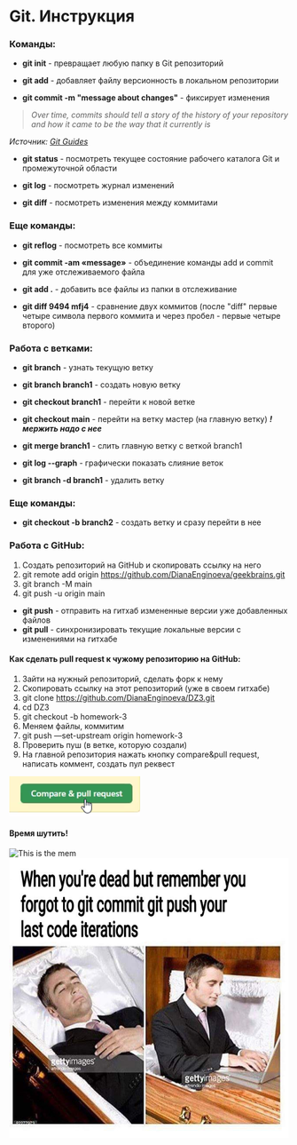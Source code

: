 # Git. Инструкция

### Команды:

* **git init** - превращает любую папку в Git репозиторий

* **git add** - добавляет файлу версионность в локальном репозитории

* **git commit -m "message about changes"** - фиксирует изменения
>*Over time, commits should tell a story of the history of your repository and how it came to be the way that it currently is*

*Источник: [Git Guides](https://github.com/git-guides)*

* **git status** - посмотреть текущее состояние рабочего каталога Git и промежуточной области

* **git log** - посмотреть журнал изменений

* **git diff** - посмотреть изменения между коммитами

### Еще команды:

* **git reflog** - посмотреть все коммиты

* **git commit -am «message»** - объединение команды add и commit для уже отслеживаемого файла

* **git add .** - добавить все файлы из папки в отслеживание

* **git diff 9494 mfj4** - сравнение двух коммитов (после "diff" первые четыре символа первого коммита и через пробел - первые четыре второго)

### Работа с ветками:

* **git branch** - узнать текущую ветку

* **git branch branch1** - создать новую ветку

* **git checkout branch1** - перейти к новой ветке

* **git checkout main** - перейти на ветку мастер (на главную ветку) 
***!мержить надо с нее***

* **git merge branch1** - слить главную ветку с веткой branch1

* **git log --graph** - графически показать слияние веток

* **git branch -d branch1** - удалить ветку

### Еще команды:

* **git checkout -b branch2** - создать ветку и сразу перейти в нее

### Работа с GitHub:

1. Создать репозиторий на GitHub и скопировать ссылку на него
2. git remote add origin https://github.com/DianaEnginoeva/geekbrains.git
3. git branch -M main  
4. git push -u origin main 

* **git push** - отправить на гитхаб измененные версии уже добавленных файлов
* **git pull** - синхронизировать текущие локальные версии с изменениями на гитхабе

#### Как сделать pull request к чужому репозиторию на GitHub:

1. Зайти на нужный репозиторий, сделать форк к нему
2. Скопировать ссылку на этот репозиторий (уже в своем гитхабе)
3. git clone https://github.com/DianaEnginoeva/DZ3.git
4. cd DZ3
5. git checkout -b homework-3
6. Меняем файлы, коммитим
7. git push —set-upstream origin homework-3
8. Проверить пуш (в ветке, которую создали)
9. На главной репозитория нажать кнопку compare&pull request, написать коммент, создать пул реквест

![This is a clue](img/pullrequest.png)

####  Время шутить!

![This is the mem](https://cs8.pikabu.ru/post_img/2018/02/16/7/1518781717140773572.jpg)
![This is the mem2](img/mem2.jpeg)
